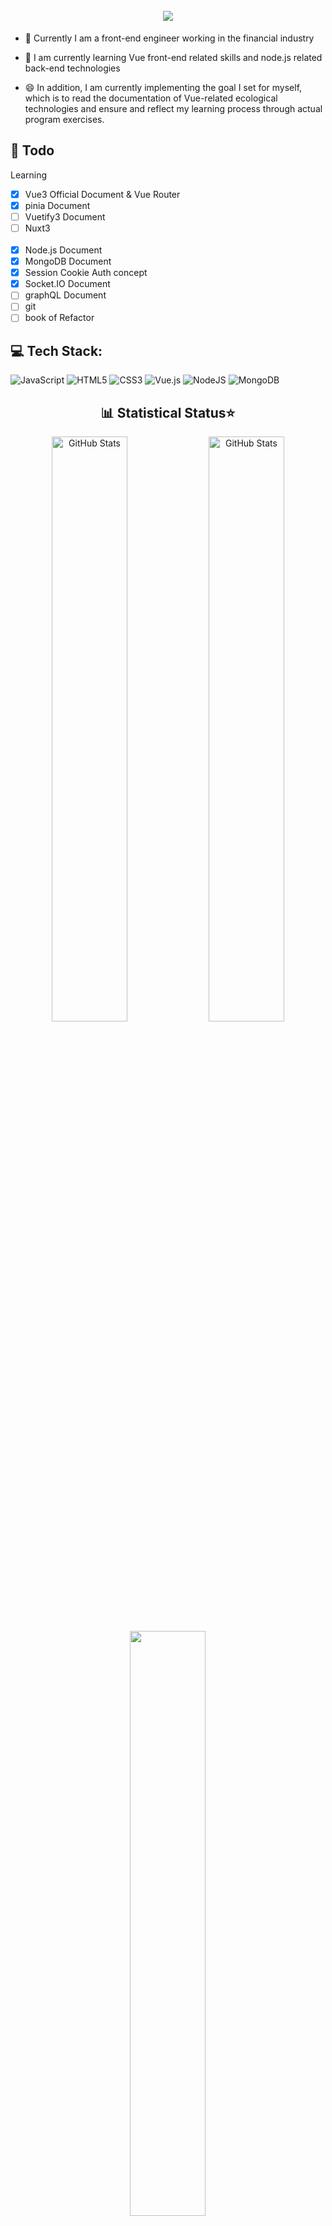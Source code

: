 <!-- <img align="right" src="https://visitor-badge.laobi.icu/badge?page_id=leo41271&left_text=Page%20views" alt="visitor badge" /> -->
<h1 align="center"><br />
<img src="https://readme-typing-svg.demolab.com?font=Nerko+One&size=32&pause=1000&color=29C9F7&background=FFFFFF00&center=true&vCenter=true&width=435&lines=Hi+%F0%9F%91%8B+I'm+Leo;try+to+do+what+I+can't+do." />
</h1>

- 🔭 Currently I am a front-end engineer working in the financial industry

- 🌱 I am currently learning Vue front-end related skills and node.js related back-end technologies

- 😄 In addition, I am currently implementing the goal I set for myself, which is to read the documentation of Vue-related ecological technologies and ensure and reflect my learning process through actual program exercises.

<h2>📓 Todo </h2>
Learning

- [x] Vue3 Official Document & Vue Router
- [x] pinia Document
- [ ] Vuetify3 Document
- [ ] Nuxt3
      <br><br>
- [x] Node.js Document
- [x] MongoDB Document
- [x] Session Cookie Auth concept
- [x] Socket.IO Document
- [ ] graphQL Document
- [ ] git
- [ ] book of Refactor

## 💻 Tech Stack:

![JavaScript](https://img.shields.io/badge/javascript-%23323330.svg?style=flat&logo=javascript&logoColor=%23F7DF1E)
![HTML5](https://img.shields.io/badge/html5-%23E34F26.svg?style=flat&logo=html5&logoColor=white)
![CSS3](https://img.shields.io/badge/css3-%231572B6.svg?style=flat&logo=css3&logoColor=white)
![Vue.js](https://img.shields.io/badge/vue.js-%2335495e.svg?style=flat&logo=vuedotjs&logoColor=%234FC08D)
![NodeJS](https://img.shields.io/badge/node.js-6DA55F?style=flat&logo=node.js&logoColor=white)
![MongoDB](https://img.shields.io/badge/MongoDB-%234ea94b.svg?style=flat&logo=mongodb&logoColor=white)

<h2 align="center">📊 Statistical Status⭐️</h2>
<p align="center">
<a href="https://github.com/leo41271">
<img width="49%" alt="GitHub Stats" src="https://github-readme-stats.vercel.app/api?username=leo41271&show_icons=true&theme=dark&hide=issues&hide_border=false" /></a>
<a href="https://github.com/leo41271">
<img  alt="GitHub Stats" width="49%" src="https://github-readme-streak-stats.herokuapp.com/?user=leo41271&theme=dark&hide_border=false" /></a>
<a href="https://leetcode.com/u/leo41271/"><img width="49%" src="https://leetcode.card.workers.dev/leo41271?theme=dark&font=baloo&extension=null&border=2&border_radius=8"></a>
</p>
